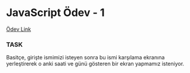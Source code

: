 # JavaScript Ödev - 1

[Ödev Link](https://app.patika.dev/courses/javascript/odev1)

### TASK

Basitçe, girişte ismimizi isteyen sonra bu ismi karşılama ekranına yerleştirerek o anki saati ve günü gösteren bir ekran yapmamız isteniyor.